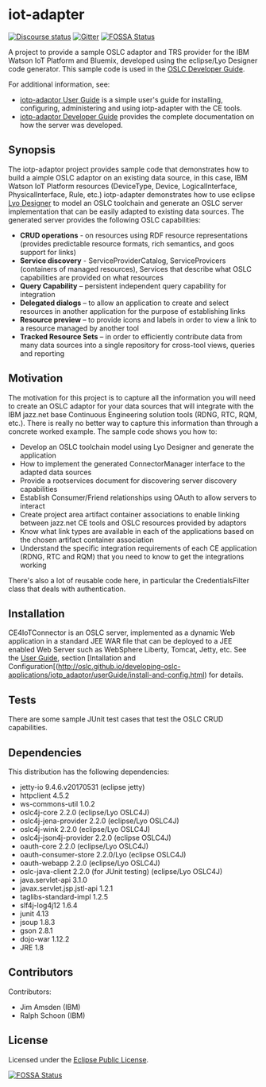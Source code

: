 # iot-adapter

[![Discourse status](https://img.shields.io/discourse/https/meta.discourse.org/status.svg)](https://forum.open-services.net/)
[![Gitter](https://img.shields.io/gitter/room/nwjs/nw.js.svg)](https://gitter.im/OSLC/chat)
[![FOSSA Status](https://app.fossa.io/api/projects/git%2Bgithub.com%2FOSLC%2Fiotp-adaptor.svg?type=shield)](https://app.fossa.io/projects/git%2Bgithub.com%2FOSLC%2Fiotp-adaptor?ref=badge_shield)


A project to provide a sample OSLC adaptor and TRS provider for the IBM Watson IoT Platform and Bluemix, developed using the eclipse/Lyo Designer code generator. This sample code is used in the [OSLC Developer Guide](http://oslc.github.io/developing-oslc-applications/).

For additional information, see:

 * [iotp-adaptor User Guide](http://oslc.github.io/developing-oslc-applications/iotp_adaptor/userGuide/user-guide) is a simple user's guide for installing, configuring, administering and using iotp-adapter with the CE tools.
 * [iotp-adaptor Developer Guide](http://oslc.github.io/developing-oslc-applications/iotp_adaptor/developer-guide) provides the complete documentation on how the server was developed.

## Synopsis

The iotp-adaptor project provides sample code that demonstrates how to build a aimple OSLC adaptor on an existing data source, in this case, IBM Watson IoT Platform resources (DeviceType, Device, LogicalInterface, PhysicalInterface, Rule, etc.) iotp-adapter demonstrates how to use eclipse [Lyo Designer](https://wiki.eclipse.org/Lyo/ToolchainModellingAndCodeGenerationWorkshop) to model an OSLC toolchain and generate an OSLC server implementation that can be easily adapted to existing data sources. The generated server provides the following OSLC capabilities:

* **CRUD operations** - on resources using RDF resource representations (provides predictable resource formats, rich semantics, and goos support for links)
* **Service discovery** - ServiceProviderCatalog, ServiceProvicers (containers of managed resources), Services that describe what OSLC capabilities are provided on what resources
* **Query Capability** – persistent independent query capability for integration
* **Delegated dialogs** – to allow an application to create and select resources in another application for the purpose of establishing links
* **Resource preview** – to provide icons and labels in order to view a link to a resource managed by another tool
* **Tracked Resource Sets** – in order to efficiently contribute data from many data sources into a single repository for cross-tool views, queries and reporting
 

## Motivation

The motivation for this project is to capture all the information you will need to create an OSLC adaptor for your data sources that will integrate with the IBM jazz.net base Continuous Engineering solution tools (RDNG, RTC, RQM, etc.). There is really no better way to capture this information than through a concrete worked example. The sample code shows you how to:

* Develop an OSLC toolchain model using Lyo Designer and generate the application
* How to implement the generated ConnectorManager interface to the adapted data sources
* Provide a rootservices document for discovering server discovery capabilities
* Establish Consumer/Friend relationships using OAuth to allow servers to interact
* Create project area artifact container associations to enable linking between jazz.net CE tools and OSLC resources provided by adaptors
* Know what link types are available in each of the applications based on the chosen artifact container association
* Understand the specific integration requirements of each CE application (RDNG, RTC and RQM) that you need to know to get the integrations working


There's also a lot of reusable code here, in particular the CredentialsFilter class that deals with authentication. 


## Installation

CE4IoTConnector is an OSLC server, implemented as a dynamic Web application in a standard JEE WAR file that can be deployed to a JEE enabled Web Server such as WebSphere Liberty, Tomcat, Jetty, etc. See the [User Guide](http://oslc.github.io/developing-oslc-applications/iotp_adaptor/userGuide/user-guide), section [Intallation and Configuration[(http://oslc.github.io/developing-oslc-applications/iotp_adaptor/userGuide/install-and-config.html) for details. 

## Tests

There are some sample JUnit test cases that test the OSLC CRUD capabilities. 

## Dependencies

This distribution has the following dependencies:

* jetty-io 9.4.6.v20170531 (eclipse jetty)
* httpclient 4.5.2
* ws-commons-util 1.0.2
* oslc4j-core 2.2.0 (eclipse/Lyo OSLC4J)
* oslc4j-jena-provider 2.2.0 (eclipse/Lyo OSLC4J)
* oslc4j-wink 2.2.0 (eclipse/Lyo OSLC4J)
* oslc4j-json4j-provider 2.2.0 (eclipse OSLC4J)
* oauth-core 2.2.0 (eclipse/Lyo OSLC4J)
* oauth-consumer-store 2.2.0/Lyo (eclipse OSLC4J)
* oauth-webapp 2.2.0 (eclipse/Lyo OSLC4J)
* oslc-java-client 2.2.0 (for JUnit testing)  (eclipse/Lyo OSLC4J)
* java.servlet-api 3.1.0
* javax.servlet.jsp.jstl-api 1.2.1
* taglibs-standard-impl 1.2.5
* slf4j-log4j12 1.6.4
* junit 4.13
* jsoup 1.8.3 
* gson 2.8.1
* dojo-war 1.12.2
* JRE 1.8

## Contributors

Contributors:

* Jim Amsden (IBM)
* Ralph Schoon (IBM)

## License

Licensed under the [Eclipse Public License](./CE4IoTConnector/license.txt).



[![FOSSA Status](https://app.fossa.io/api/projects/git%2Bgithub.com%2FOSLC%2Fiotp-adaptor.svg?type=large)](https://app.fossa.io/projects/git%2Bgithub.com%2FOSLC%2Fiotp-adaptor?ref=badge_large)